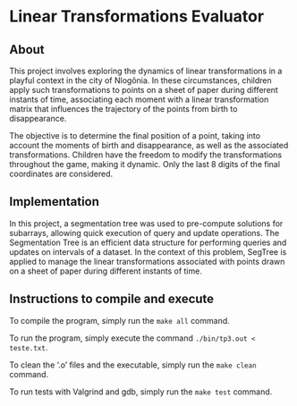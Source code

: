 # Linear Transformations Evaluator

## About
This project involves exploring the dynamics of linear transformations in a playful context in the city of Nlogônia. In these circumstances, children apply such transformations to points on a sheet of paper during different instants of time, associating each moment with a linear transformation matrix that influences the trajectory of the points from birth to disappearance.

The objective is to determine the final position of a point, taking into account the moments of birth and disappearance, as well as the associated transformations. Children have the freedom to modify the transformations throughout the game, making it dynamic. Only the last 8 digits of the final coordinates are considered.

## Implementation
In this project, a segmentation tree was used to pre-compute solutions for subarrays, allowing quick execution of query and update operations.
The Segmentation Tree is an efficient data structure for performing queries and updates on intervals of a dataset. In the context of this problem, SegTree is applied to manage the linear transformations associated with points drawn on a sheet of paper during different instants of time.

## Instructions to compile and execute
To compile the program, simply run the `make all` command.

To run the program, simply execute the command `./bin/tp3.out < teste.txt`.

To clean the ‘.o’ files and the executable, simply run the `make clean` command.

To run tests with Valgrind and gdb, simply run the `make test` command.
